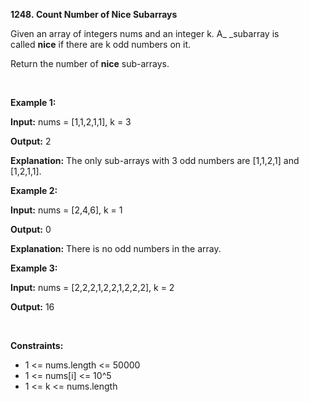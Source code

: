 **1248. Count Number of Nice Subarrays**

Given an array of integers nums and an integer k. A_ _subarray is called **nice** if there are k odd numbers on it.

Return the number of **nice** sub-arrays.

 

**Example 1:**

**Input:** nums = [1,1,2,1,1], k = 3

**Output:** 2

**Explanation:** The only sub-arrays with 3 odd numbers are [1,1,2,1] and [1,2,1,1].

**Example 2:**

**Input:** nums = [2,4,6], k = 1

**Output:** 0

**Explanation:** There is no odd numbers in the array.

**Example 3:**

**Input:** nums = [2,2,2,1,2,2,1,2,2,2], k = 2

**Output:** 16

 


**Constraints:**

- 1 &lt;= nums.length &lt;= 50000
- 1 &lt;= nums[i] &lt;= 10^5
- 1 &lt;= k &lt;= nums.length

